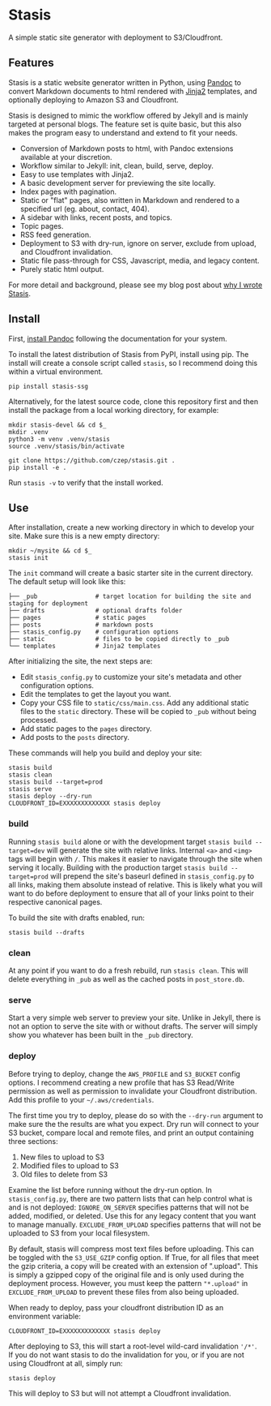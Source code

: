 # Stasis

A simple static site generator with deployment to S3/Cloudfront.

## Features

Stasis is a static website generator written in Python, using [Pandoc](https://pandoc.org/) to convert Markdown documents to html rendered with [Jinja2](https://jinja.palletsprojects.com/en/2.11.x/) templates, and optionally deploying to Amazon S3 and Cloudfront.

Stasis is designed to mimic the workflow offered by Jekyll and is mainly targeted at personal blogs. The feature set is quite basic, but this also makes the program easy to understand and extend to fit your needs.

* Conversion of Markdown posts to html, with Pandoc extensions available at your discretion.
* Workflow similar to Jekyll:  init, clean, build, serve, deploy.
* Easy to use templates with Jinja2.
* A basic development server for previewing the site locally.
* Index pages with pagination.
* Static or "flat" pages, also written in Markdown and rendered to a specified url (eg. about, contact, 404).
* A sidebar with links, recent posts, and topics.
* Topic pages.
* RSS feed generation.
* Deployment to S3 with dry-run, ignore on server, exclude from upload, and Cloudfront invalidation.
* Static file pass-through for CSS, Javascript, media, and legacy content.
* Purely static html output.

For more detail and background, please see my blog post about [why I wrote Stasis](https://czep.net/20/stasis.html).


## Install

First, [install Pandoc](https://pandoc.org/installing.html) following the documentation for your system.

To install the latest distribution of Stasis from PyPI, install using pip.  The install will create a console script called `stasis`, so I recommend doing this within a virtual environment.

    pip install stasis-ssg

Alternatively, for the latest source code, clone this repository first and then install the package from a local working directory, for example:

    mkdir stasis-devel && cd $_
    mkdir .venv
    python3 -m venv .venv/stasis
    source .venv/stasis/bin/activate

    git clone https://github.com/czep/stasis.git .
    pip install -e .

Run `stasis -v` to verify that the install worked.

## Use

After installation, create a new working directory in which to develop your site.  Make sure this is a new empty directory:

    mkdir ~/mysite && cd $_
    stasis init

The `init` command will create a basic starter site in the current directory.  The default setup will look like this:

    ├── _pub                # target location for building the site and staging for deployment
    ├── drafts              # optional drafts folder
    ├── pages               # static pages
    ├── posts               # markdown posts
    ├── stasis_config.py    # configuration options
    ├── static              # files to be copied directly to _pub
    └── templates           # Jinja2 templates

After initializing the site, the next steps are:

* Edit `stasis_config.py` to customize your site's metadata and other configuration options.
* Edit the templates to get the layout you want.
* Copy your CSS file to `static/css/main.css`.  Add any additional static files to the `static` directory.  These will be copied to `_pub` without being processed.
* Add static pages to the `pages` directory.
* Add posts to the `posts` directory.

These commands will help you build and deploy your site:

    stasis build
    stasis clean
    stasis build --target=prod
    stasis serve
    stasis deploy --dry-run
    CLOUDFRONT_ID=EXXXXXXXXXXXXX stasis deploy

### build

Running `stasis build` alone or with the development target `stasis build --target=dev` will generate the site with relative links.  Internal `<a>` and `<img>` tags will begin with `/`.  This makes it easier to navigate through the site when serving it locally.  Building with the production target `stasis build --target=prod` will prepend the site's baseurl defined in `stasis_config.py` to all links, making them absolute instead of relative.  This is likely what you will want to do before deployment to ensure that all of your links point to their respective canonical pages.

To build the site with drafts enabled, run:

    stasis build --drafts

### clean

At any point if you want to do a fresh rebuild, run `stasis clean`. This will delete everything in `_pub` as well as the cached posts in `post_store.db`.

### serve

Start a very simple web server to preview your site.  Unlike in Jekyll, there is not an option to serve the site with or without drafts.  The server will simply show you whatever has been built in the `_pub` directory.

### deploy

Before trying to deploy, change the `AWS_PROFILE` and `S3_BUCKET` config options.  I recommend creating a new profile that has S3 Read/Write permission as well as permission to invalidate your Cloudfront distribution.  Add this profile to your `~/.aws/credentials`.

The first time you try to deploy, please do so with the `--dry-run` argument to make sure the the results are what you expect.  Dry run will connect to your S3 bucket, compare local and remote files, and print an output containing three sections:

1. New files to upload to S3
2. Modified files to upload to S3
3. Old files to delete from S3

Examine the list before running without the dry-run option.  In `stasis_config.py`, there are two pattern lists that can help control what is and is not deployed: `IGNORE_ON_SERVER` specifies patterns that will not be added, modified, or deleted.  Use this for any legacy content that you want to manage manually.  `EXCLUDE_FROM_UPLOAD` specifies patterns that will not be uploaded to S3 from your local filesystem.

By default, stasis will compress most text files before uploading.  This can be toggled with the `S3_USE_GZIP` config option.  If True, for all files that meet the gzip criteria, a copy will be created with an extension of ".upload".  This is simply a gzipped copy of the original file and is only used during the deployment process.  However, you must keep the pattern `"*.upload"` in `EXCLUDE_FROM_UPLOAD` to prevent these files from also being uploaded.

When ready to deploy, pass your cloudfront distribution ID as an environment variable:

    CLOUDFRONT_ID=EXXXXXXXXXXXXX stasis deploy

After deploying to S3, this will start a root-level wild-card invalidation `'/*'`.  If you do not want stasis to do the invalidation for you, or if you are not using Cloudfront at all, simply run:

    stasis deploy

This will deploy to S3 but will not attempt a Cloudfront invalidation.











